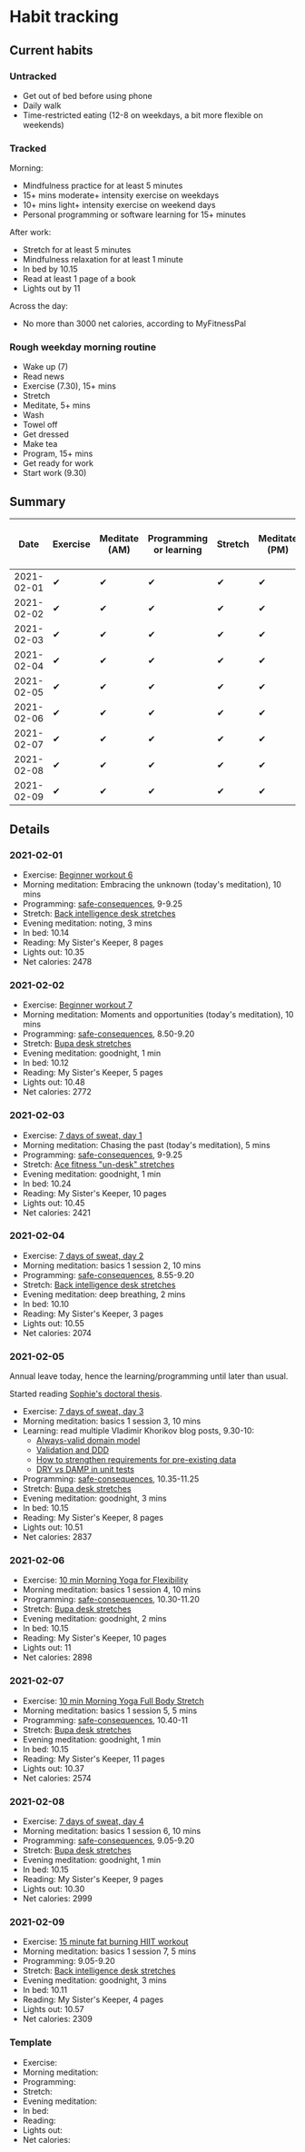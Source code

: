 # Habit tracking

## Current habits

### Untracked

* Get out of bed before using phone
* Daily walk
* Time-restricted eating (12-8 on weekdays, a bit more flexible on weekends)

### Tracked

Morning:

* Mindfulness practice for at least 5 minutes
* 15+ mins moderate+ intensity exercise on weekdays
* 10+ mins light+ intensity exercise on weekend days
* Personal programming or software learning for 15+ minutes

After work:

* Stretch for at least 5 minutes
* Mindfulness relaxation for at least 1 minute
* In bed by 10.15
* Read at least 1 page of a book
* Lights out by 11

Across the day:

* No more than 3000 net calories, according to MyFitnessPal

### Rough weekday morning routine

* Wake up (7)
* Read news
* Exercise (7.30), 15+ mins
* Stretch
* Meditate, 5+ mins
* Wash
* Towel off
* Get dressed
* Make tea
* Program, 15+ mins
* Get ready for work
* Start work (9.30)

## Summary

| Date | Exercise | Meditate (AM) | Programming or learning | Stretch | Meditate (PM) | In bed by 10.15 | Reading | Lights out by 11 | < 3000 calories |
| ---- | -------- | --------------| ----------------------- | ------- | --------------| --------------- | ------- | ---------------- | --------------- |
| 2021-02-01 | ✔ | ✔ | ✔ | ✔ | ✔ | ✔ | ✔ | ✔ | ✔ |
| 2021-02-02 | ✔ | ✔ | ✔ | ✔ | ✔ | ✔ | ✔ | ✔ | ✔ |
| 2021-02-03 | ✔ | ✔ | ✔ | ✔ | ✔ | | ✔ | ✔ | ✔ |
| 2021-02-04 | ✔ | ✔ | ✔ | ✔ | ✔ | ✔ | ✔ | ✔ | ✔ |
| 2021-02-05 | ✔ | ✔ | ✔ | ✔ | ✔ | ✔ | ✔ | ✔ | ✔ |
| 2021-02-06 | ✔ | ✔ | ✔ | ✔ | ✔ | ✔ | ✔ | ✔ | ✔ |
| 2021-02-07 | ✔ | ✔ | ✔ | ✔ | ✔ | ✔ | ✔ | ✔ | ✔ |
| 2021-02-08 | ✔ | ✔ | ✔ | ✔ | ✔ | ✔ | ✔ | ✔ | ✔ |
| 2021-02-09 | ✔ | ✔ | ✔ | ✔ | ✔ | ✔ | ✔ | ✔ | ✔ |

## Details

### 2021-02-01

* Exercise: [Beginner workout 6](https://www.youtube.com/watch?v=IV0rwqHxMDs)
* Morning meditation: Embracing the unknown (today's meditation), 10 mins
* Programming: [safe-consequences](https://github.com/mattgallagher92/safe-consequences), 9-9.25
* Stretch: [Back intelligence desk stretches](https://backintelligence.com/desk-stretches/)
* Evening meditation: noting, 3 mins
* In bed: 10.14
* Reading: My Sister's Keeper, 8 pages
* Lights out: 10.35
* Net calories: 2478

### 2021-02-02

* Exercise: [Beginner workout 7](https://www.youtube.com/watch?v=LDo05xQeKl0)
* Morning meditation: Moments and opportunities (today's meditation), 10 mins
* Programming: [safe-consequences](https://github.com/mattgallagher92/safe-consequences), 8.50-9.20
* Stretch: [Bupa desk stretches](https://www.bupa.co.uk/newsroom/ourviews/desk-stretches)
* Evening meditation: goodnight, 1 min
* In bed: 10.12
* Reading: My Sister's Keeper, 5 pages
* Lights out: 10.48
* Net calories: 2772

### 2021-02-03

* Exercise: [7 days of sweat, day 1](https://www.youtube.com/watch?v=QXmdXilQaqA)
* Morning meditation: Chasing the past (today's meditation), 5 mins
* Programming: [safe-consequences](https://github.com/mattgallagher92/safe-consequences), 9-9.25
* Stretch: [Ace fitness "un-desk" stretches](https://www.acefitness.org/education-and-resources/lifestyle/blog/6554/)
* Evening meditation: goodnight, 1 min
* In bed: 10.24
* Reading: My Sister's Keeper, 10 pages
* Lights out: 10.45
* Net calories: 2421

### 2021-02-04

* Exercise: [7 days of sweat, day 2](https://www.youtube.com/watch?v=LZlHNVNcxF8)
* Morning meditation: basics 1 session 2, 10 mins
* Programming: [safe-consequences](https://github.com/mattgallagher92/safe-consequences), 8.55-9.20
* Stretch: [Back intelligence desk stretches](https://backintelligence.com/desk-stretches/)
* Evening meditation: deep breathing, 2 mins
* In bed: 10.10
* Reading: My Sister's Keeper, 3 pages
* Lights out: 10.55
* Net calories: 2074

### 2021-02-05

Annual leave today, hence the learning/programming until later than usual.

Started reading [Sophie's doctoral thesis](https://ora.ox.ac.uk/objects/uuid:cb910147-d567-4e00-8e7b-626674a38743).

* Exercise: [7 days of sweat, day 3](https://www.youtube.com/watch?v=IXTp_Ww_4zY)
* Morning meditation: basics 1 session 3, 10 mins
* Learning: read multiple Vladimir Khorikov blog posts, 9.30-10:
  * [Always-valid domain model](https://enterprisecraftsmanship.com/posts/always-valid-domain-model/)
  * [Validation and DDD](https://enterprisecraftsmanship.com/posts/validation-and-ddd/)
  * [How to strengthen requirements for pre-existing data](https://enterprisecraftsmanship.com/posts/strengthening-requirements-pre-existing-data/)
  * [DRY vs DAMP in unit tests](https://enterprisecraftsmanship.com/posts/dry-damp-unit-tests/)
* Programming: [safe-consequences](https://github.com/mattgallagher92/safe-consequences), 10.35-11.25
* Stretch: [Bupa desk stretches](https://www.bupa.co.uk/newsroom/ourviews/desk-stretches)
* Evening meditation: goodnight, 3 mins
* In bed: 10.15
* Reading: My Sister's Keeper, 8 pages
* Lights out: 10.51
* Net calories: 2837

### 2021-02-06

* Exercise: [10 min Morning Yoga for Flexibility](https://www.youtube.com/watch?v=Wv0MfxXjMJU)
* Morning meditation: basics 1 session 4, 10 mins
* Programming: [safe-consequences](https://github.com/mattgallagher92/safe-consequences), 10.30-11.20
* Stretch: [Bupa desk stretches](https://www.bupa.co.uk/newsroom/ourviews/desk-stretches)
* Evening meditation: goodnight, 2 mins
* In bed: 10.15
* Reading: My Sister's Keeper, 10 pages
* Lights out: 11
* Net calories: 2898

### 2021-02-07

* Exercise: [10 min Morning Yoga Full Body Stretch](https://www.youtube.com/watch?v=BbWmmvPMSGI)
* Morning meditation: basics 1 session 5, 5 mins
* Programming: [safe-consequences](https://github.com/mattgallagher92/safe-consequences), 10.40-11
* Stretch: [Bupa desk stretches](https://www.bupa.co.uk/newsroom/ourviews/desk-stretches)
* Evening meditation: goodnight, 1 min
* In bed: 10.15
* Reading: My Sister's Keeper, 11 pages
* Lights out: 10.37
* Net calories: 2574

### 2021-02-08

* Exercise: [7 days of sweat, day 4](https://www.youtube.com/watch?v=rHlb8yfdDzo)
* Morning meditation: basics 1 session 6, 10 mins
* Programming: [safe-consequences](https://github.com/mattgallagher92/safe-consequences), 9.05-9.20
* Stretch: [Bupa desk stretches](https://www.bupa.co.uk/newsroom/ourviews/desk-stretches)
* Evening meditation: goodnight, 1 min
* In bed: 10.15
* Reading: My Sister's Keeper, 9 pages
* Lights out: 10.30
* Net calories: 2999

### 2021-02-09

* Exercise: [15 minute fat burning HIIT workout](https://www.youtube.com/watch?v=TkaYafQ-XC4)
* Morning meditation: basics 1 session 7, 5 mins
* Programming: 9.05-9.20
* Stretch: [Back intelligence desk stretches](https://backintelligence.com/desk-stretches/)
* Evening meditation: goodnight, 3 mins
* In bed: 10.11
* Reading: My Sister's Keeper, 4 pages
* Lights out: 10.57
* Net calories: 2309

### Template

* Exercise:
* Morning meditation:
* Programming:
* Stretch:
* Evening meditation:
* In bed:
* Reading:
* Lights out:
* Net calories:
